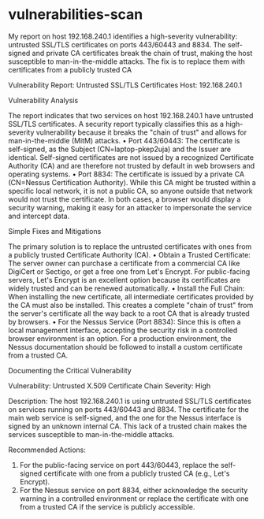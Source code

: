 # vulnerabilities-scan
My report on host 192.168.240.1 identifies a high-severity vulnerability: untrusted SSL/TLS certificates on ports 443/60443 and 8834. The self-signed and private CA certificates break the chain of trust, making the host susceptible to man-in-the-middle attacks. The fix is to replace them with certificates from a publicly trusted CA 

Vulnerability Report: Untrusted SSL/TLS Certificates
Host: 192.168.240.1

Vulnerability Analysis

The report indicates that two services on host 192.168.240.1 have untrusted SSL/TLS certificates. A security report typically classifies this as a high-severity vulnerability because it breaks the "chain of trust" and allows for man-in-the-middle (MitM) attacks.
• Port 443/60443: The certificate is self-signed, as the Subject (CN=laptop-pkep2uja) and the Issuer are identical. Self-signed certificates are not issued by a recognized Certificate Authority (CA) and are therefore not trusted by default in web browsers and operating systems.
• Port 8834: The certificate is issued by a private CA (CN=Nessus Certification Authority). While this CA might be trusted within a specific local network, it is not a public CA, so anyone outside that network would not trust the certificate.
In both cases, a browser would display a security warning, making it easy for an attacker to impersonate the service and intercept data.

Simple Fixes and Mitigations

The primary solution is to replace the untrusted certificates with ones from a publicly trusted Certificate Authority (CA).
• Obtain a Trusted Certificate: The server owner can purchase a certificate from a commercial CA like DigiCert or Sectigo, or get a free one from Let's Encrypt. For public-facing servers, Let's Encrypt is an excellent option because its certificates are widely trusted and can be renewed automatically.
• Install the Full Chain: When installing the new certificate, all intermediate certificates provided by the CA must also be installed. This creates a complete "chain of trust" from the server's certificate all the way back to a root CA that is already trusted by browsers.
• For the Nessus Service (Port 8834): Since this is often a local management interface, accepting the security risk in a controlled browser environment is an option. For a production environment, the Nessus documentation should be followed to install a custom certificate from a trusted CA.

Documenting the Critical Vulnerability

Vulnerability: Untrusted X.509 Certificate Chain
Severity: High

Description: The host 192.168.240.1 is using untrusted SSL/TLS certificates on services running on ports 443/60443 and 8834. The certificate for the main web service is self-signed, and the one for the Nessus interface is signed by an unknown internal CA. This lack of a trusted chain makes the services susceptible to man-in-the-middle attacks.

Recommended Actions:

1. For the public-facing service on port 443/60443, replace the self-signed certificate with one from a publicly trusted CA (e.g., Let's Encrypt).
2. For the Nessus service on port 8834, either acknowledge the security warning in a controlled environment or replace the certificate with one from a trusted CA if the service is publicly accessible.
